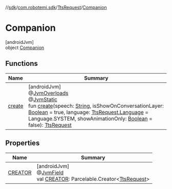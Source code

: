 //[sdk](../../../../index.md)/[com.robotemi.sdk](../../index.md)/[TtsRequest](../index.md)/[Companion](index.md)

# Companion

[androidJvm]\
object [Companion](index.md)

## Functions

| Name | Summary |
|---|---|
| [create](create.md) | [androidJvm]<br>@[JvmOverloads](https://kotlinlang.org/api/latest/jvm/stdlib/kotlin.jvm/-jvm-overloads/index.html)<br>@[JvmStatic](https://kotlinlang.org/api/latest/jvm/stdlib/kotlin.jvm/-jvm-static/index.html)<br>fun [create](create.md)(speech: [String](https://kotlinlang.org/api/latest/jvm/stdlib/kotlin/-string/index.html), isShowOnConversationLayer: [Boolean](https://kotlinlang.org/api/latest/jvm/stdlib/kotlin/-boolean/index.html) = true, language: [TtsRequest.Language](../-language/index.md) = Language.SYSTEM, showAnimationOnly: [Boolean](https://kotlinlang.org/api/latest/jvm/stdlib/kotlin/-boolean/index.html) = false): [TtsRequest](../index.md) |

## Properties

| Name | Summary |
|---|---|
| [CREATOR](-c-r-e-a-t-o-r.md) | [androidJvm]<br>@[JvmField](https://kotlinlang.org/api/latest/jvm/stdlib/kotlin.jvm/-jvm-field/index.html)<br>val [CREATOR](-c-r-e-a-t-o-r.md): Parcelable.Creator&lt;[TtsRequest](../index.md)&gt; |
